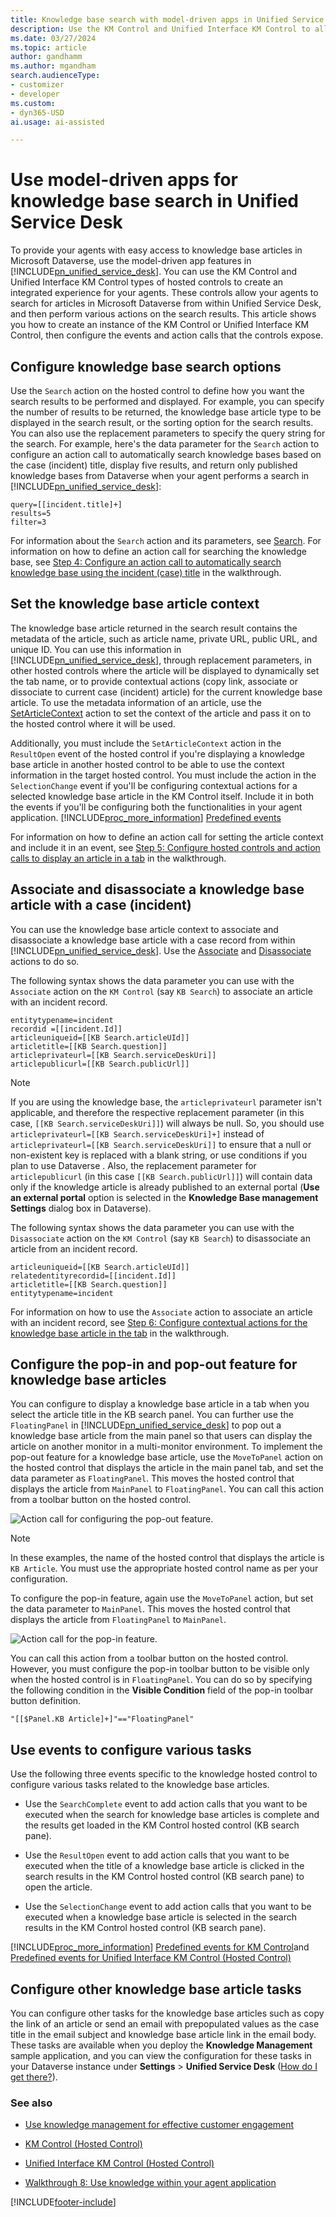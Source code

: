 ```yaml
---
title: Knowledge base search with model-driven apps in Unified Service Desk
description: Use the KM Control and Unified Interface KM Control to allow agents to search the knowledge base in Microsoft Dataverse with model-driven apps in Unified Service Desk.
ms.date: 03/27/2024
ms.topic: article
author: gandhamm
ms.author: mgandham
search.audienceType:
- customizer
- developer
ms.custom:
- dyn365-USD
ai.usage: ai-assisted

---
```


# Use model-driven apps for knowledge base search in Unified Service Desk

To provide your agents with easy access to knowledge base articles in Microsoft Dataverse, use the model-driven app features in [!INCLUDE[pn_unified_service_desk](../includes/pn-unified-service-desk.md)]. You can use the KM Control and Unified Interface KM Control types of hosted controls to create an integrated experience for your agents. These controls allow your agents to search for articles in Microsoft Dataverse from within Unified Service Desk, and then perform various actions on the search results. This article shows you how to create an instance of the KM Control or Unified Interface KM Control, then configure the events and action calls that the controls expose.

<a name="Search"></a>

## Configure knowledge base search options

 Use the `Search` action on the hosted control to define how you want the search results to be performed and displayed. For example, you can specify the number of results to be returned, the knowledge base article type to be displayed in the search result, or the sorting option for the search results. You can also use the replacement parameters to specify the query string for the search. For example, here's the data parameter for the `Search` action to configure an action call to automatically search knowledge bases based on the case (incident) title, display five results, and return only published knowledge bases from Dataverse when your agent performs a search in [!INCLUDE[pn_unified_service_desk](../includes/pn-unified-service-desk.md)]:

```
query=[[incident.title]+]
results=5
filter=3

```

For information about the `Search` action and its parameters, see [Search](../unified-service-desk/km-control-hosted-control.md#Search). For information on how to define an action call for searching the knowledge base, see [Step 4: Configure an action call to automatically search knowledge base using the incident (case) title](../unified-service-desk/walkthrough-8-use-dynamics-365-knowledge-base-within-agent-application.md#Step4) in the walkthrough.

<a name="SetContext"></a>

## Set the knowledge base article context

 The knowledge base article returned in the search result contains the metadata of the article, such as article name, private URL, public URL, and unique ID. You can use this information in [!INCLUDE[pn_unified_service_desk](../includes/pn-unified-service-desk.md)], through replacement parameters, in other hosted controls where the article will be displayed to dynamically set the tab name, or to provide contextual actions (copy link, associate or dissociate to current case (incident) article) for the current knowledge base article. To use the metadata information of an article, use the [SetArticleContext](../unified-service-desk/km-control-hosted-control.md#SetArticleContext) action to set the context of the article and pass it on to the hosted control where it will be used.

 Additionally, you must include the `SetArticleContext` action in the `ResultOpen` event of the hosted control if you're displaying a knowledge base article in another hosted control to be able to use the context information in the target hosted control. You must include the action in the `SelectionChange` event if you'll be configuring contextual actions for a selected knowledge base article in the KM Control itself. Include it in both the events if you'll be configuring both the functionalities in your agent application. [!INCLUDE[proc_more_information](../includes/proc-more-information.md)] [Predefined events](../unified-service-desk/km-control-hosted-control.md#events)

 For information on how to define an action call for setting the article context and include it in an event, see [Step 5: Configure hosted controls and action calls to display an article in a tab](../unified-service-desk/walkthrough-8-use-dynamics-365-knowledge-base-within-agent-application.md#Step5) in the walkthrough.

<a name="AssociateDisassociate"></a>

## Associate and disassociate a knowledge base article with a case (incident)

 You can use the knowledge base article context to associate and disassociate a knowledge base article with a case record from within [!INCLUDE[pn_unified_service_desk](../includes/pn-unified-service-desk.md)]. Use the [Associate](../unified-service-desk/km-control-hosted-control.md#Associate) and [Disassociate](../unified-service-desk/km-control-hosted-control.md#Disassociate) actions to do so.

 The following syntax shows the data parameter you can use with the `Associate` action on the `KM Control` (say `KB Search`) to associate an article with an incident record.

```
entitytypename=incident
recordid =[[incident.Id]]
articleuniqueid=[[KB Search.articleUId]]
articletitle=[[KB Search.question]]
articleprivateurl=[[KB Search.serviceDeskUri]]
articlepublicurl=[[KB Search.publicUrl]]
```

> [!NOTE]
>If you are using the knowledge base, the `articleprivateurl` parameter isn't applicable, and therefore the respective replacement parameter (in this case, `[[KB Search.serviceDeskUri]]`) will always be null. So, you should use `articleprivateurl=[[KB Search.serviceDeskUri]+]` instead of `articleprivateurl=[[KB Search.serviceDeskUri]]` to ensure that a null or non-existent key is replaced with a blank string, or use conditions if you plan to use Dataverse . Also, the replacement parameter for `articlepublicurl` (in this case `[[KB Search.publicUrl]]`) will contain data only if the knowledge article is already published to an external portal (**Use an external portal** option is selected in the **Knowledge Base management Settings** dialog box in Dataverse).

 The following syntax shows the data parameter you can use with the `Disassociate` action on the `KM Control` (say `KB Search`) to disassociate an article from an incident record.

```
articleuniqueid=[[KB Search.articleUId]]
relatedentityrecordid=[[incident.Id]]
articletitle=[[KB Search.question]]
entitytypename=incident
```

 For information on how to use the `Associate` action to associate an article with an incident record, see [Step 6: Configure contextual actions for the knowledge base article in the tab](../unified-service-desk/walkthrough-8-use-dynamics-365-knowledge-base-within-agent-application.md#Step6) in the walkthrough.

<a name="PopInOut"></a>

## Configure the pop-in and pop-out feature for knowledge base articles

 You can configure to display a knowledge base article in a tab when you select the article title in the KB search panel. You can further use the `FloatingPanel` in [!INCLUDE[pn_unified_service_desk](../includes/pn-unified-service-desk.md)] to pop out a knowledge base article from the main panel so that users can display the article on another monitor in a multi-monitor environment. To implement the pop-out feature for a knowledge base article, use the `MoveToPanel` action on the hosted control that displays the article in the main panel tab, and set the data parameter as `FloatingPanel`. This moves the hosted control that displays the article from `MainPanel` to `FloatingPanel`. You can call this action from a toolbar button on the hosted control.

 ![Action call for configuring the pop&#45;out feature.](../unified-service-desk/media/usd-action-call-pop-out.png "Action call for configuring the pop-out feature")

> [!NOTE]
>In these examples, the name of the hosted control that displays the article is `KB Article`. You must use the appropriate hosted control name as per your configuration.

 To configure the pop-in feature, again use the `MoveToPanel` action, but set the data parameter to `MainPanel`. This moves the hosted control that displays the article from `FloatingPanel` to `MainPanel`.

 ![Action call for the pop&#45;in feature.](../unified-service-desk/media/usd-action-call-pop-in.png "Action call for the pop-in feature")

 You can call this action from a toolbar button on the hosted control. However, you must configure the pop-in toolbar button to be visible only when the hosted control is in `FloatingPanel`. You can do so by specifying the following condition in the **Visible Condition** field of the pop-in toolbar button definition.

```
"[[$Panel.KB Article]+]"=="FloatingPanel"
```

<a name="Events"></a>

## Use events to configure various tasks

 Use the following three events specific to the knowledge hosted control to configure various tasks related to the knowledge base articles.

- Use the `SearchComplete` event to add action calls that you want to be executed when the search for knowledge base articles is complete and the results get loaded in the KM Control hosted control (KB search pane).

- Use the `ResultOpen` event to add action calls that you want to be executed when the title of a knowledge base article is clicked in the search results in the KM Control hosted control (KB search pane) to open the article.

- Use the `SelectionChange` event to add action calls that you want to be executed when a knowledge base article is selected in the search results in the KM Control hosted control (KB search pane).

[!INCLUDE[proc_more_information](../includes/proc-more-information.md)] [Predefined events for KM Control](../unified-service-desk/km-control-hosted-control.md#events)and [Predefined events for Unified Interface KM Control (Hosted Control)](../unified-service-desk/unified-interface-km-control-hosted-control.md#events)

<a name="Other"></a>

## Configure other knowledge base article tasks

 You can configure other tasks for the knowledge base articles such as copy the link of an article or send an email with prepopulated values as the case title in the email subject and knowledge base article link in the email body. These tasks are available when you deploy the **Knowledge Management** sample application, and you can view the configuration for these tasks in your Dataverse instance under **Settings** > **Unified Service Desk** ([How do I get there?](../customerengagement/on-premises/basics/basics-guide.md)).

### See also

- [Use knowledge management for effective customer engagement](../unified-service-desk/use-dynamics-365-knowledge-effective-customer-engagement.md)

- [KM Control (Hosted Control)](../unified-service-desk/km-control-hosted-control.md)

- [Unified Interface KM Control (Hosted Control)](../unified-service-desk/unified-interface-km-control-hosted-control.md)

- [Walkthrough 8: Use knowledge within your agent application](../unified-service-desk/walkthrough-8-use-dynamics-365-knowledge-base-within-agent-application.md)

[!INCLUDE[footer-include](../includes/footer-banner.md)]
